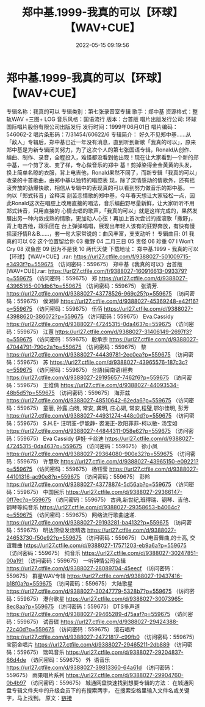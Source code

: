 ﻿---
title: 郑中基.1999-我真的可以【环球】【WAV+CUE】
date: 2022-05-15 09:19:56
categories: WAV车载音乐、镜像
tags: 华语中文
---
# 郑中基.1999-我真的可以【环球】【WAV+CUE】

专辑名称：我真的可以
专辑类别：第七张录音室专辑
歌手：郑中基
资源格式：整轨WAV +三图+
LOG
音乐风格：国语流行
版本：台首版
唱片出版发行公司:
环球国际唱片股份有限公司出版发行
发行时间：1999年06月01日
唱片编码：546062-2
唱片条形码：7/31454/60622/6
专辑简介：
好久不见郑中基……从「敌人」专辑后，郑中基已近一年没有消息，直到听到新歌「我真的可以」，原来郑中基是为新专辑闭关努力，为了这次个人的第七张国语专辑，Ronald从创作、编曲、制作、录音，全程投入，难怪都没看到他出现！现在让大家看到一个新的郑中基，一个剪了发、变了样，专心做音乐的郑中
基！剪掉染得金金黄黄的头发，换上简单名晾的衣服，背上电吉他，Ronald果然不同了，而新专辑「我真的可以」收录的十首歌曲，由郑中基以独特的唱腔表
现，除了深情感动的情歌外，还有摇滚奔放的劲爆快歌，相信从专辑中的表现真的可以看到努力做音乐的郑中基。
一向以「郑式转音」诠释深
刻苦恋情歌的郑中基，今年春天想让大家轻松一点，因此Ronald这次在唱腔上改用直接的唱法，音乐编曲野尽量新鲜，让大家听听不用郑式转音，只用直接的
心情去唱的歌声，「我真的可以」就是这样完成的，果然发展出另一种内敛成熟的情歌，更加动人心弦！再加上首次尝试的摇滚歌「撒野」，背上电吉他，跟乐团在
台上弹弹唱唱，展现出年轻人该有的狂野奔放，有快有慢摇滚抒情R＆B……，套一句大家常说的：曲风丰富，支支动听！
专辑曲目:
01 我真的可以
02 这个位置留给你
03 撒野
04 二月三日
05 责怪
06 珍重
07 I Won’t Cry
08 双鱼座
09 因为不是我
10 两代天使
下载地址：
郑中基.1999 - 我真的可以【环球】【WAV+CUE】.rar: https://url27.ctfile.com/f/9388027-501009715-e3493f?p=559675
（访问密码：559675）
郑中基《我真的可以》台首版[WAV+CUE].rar: https://url27.ctfile.com/f/9388027-160916613-093379?p=559675
（访问密码：559675）
郑
https://url27.ctfile.com/d/9388027-43965165-001db6?p=559675
（访问密码：559675）
张清芳.
https://url27.ctfile.com/d/9388027-43778526-969c25?p=559675
（访问密码：559675）
侯湘婷
https://url27.ctfile.com/d/9388027-45369248-e42f16?p=559675
（访问密码：559675）
伍佰
https://url27.ctfile.com/d/9388027-43988620-386072?p=559675
（访问密码：559675）
Eva.Cassidy
https://url27.ctfile.com/d/9388027-47245315-0da463?p=559675
（访问密码：559675）
江蕙
https://url27.ctfile.com/d/9388027-31406149-2697f3?p=559675
（访问密码：559675）
殷承宗
https://url27.ctfile.com/d/9388027-47044791-790c2a?p=559675
（访问密码：559675）
黎
https://url27.ctfile.com/d/9388027-44439781-2ec0ea?p=559675
（访问密码：559675）
苏
https://url27.ctfile.com/d/9388027-43965576-187c3c?p=559675
（访问密码：559675）
台語(闽南语)經典
https://url27.ctfile.com/d/9388027-29195657-7462f6?p=559675
（访问密码：559675）
王维倩
https://url27.ctfile.com/d/9388027-44093534-48b5d5?p=559675
（访问密码：559675）
海菲兹
https://url27.ctfile.com/d/9388027-48510642-62eda6?p=559675
（访问密码：559675）
童丽, 孙露,白晓, 常安, 龚玥, 庄心妍, 常安,程璧,鄂尔佳明, 彭芳
https://url27.ctfile.com/d/9388027-44931274-448c0d?p=559675
（访问密码：559675）
S.H.E- 汪明荃-伊能静- 裘海正-欧阳菲菲-柯以敏- 汤宝如
https://url27.ctfile.com/d/9388027-44844311-058e62?p=559675
（访问密码：559675）
Eva Cassidy
伊娃·卡丝迪
https://url27.ctfile.com/d/9388027-47245315-0da463?p=559675
（访问密码：559675）
徐小凤
https://url27.ctfile.com/d/9388027-29364080-900e32?p=559675
（访问密码：559675）
许慧欣
https://url27.ctfile.com/d/9388027-43965150-e09221?p=559675
（访问密码：559675）
杨钰莹
https://url27.ctfile.com/d/9388027-44101316-ac90e8?p=559675
（访问密码：559675）
彭羚
https://url27.ctfile.com/d/9388027-43778874-5d56ab?p=559675
（访问密码：559675）
中国民乐
https://url27.ctfile.com/d/9388027-29366147-0ff7ec?p=559675
（访问密码：559675）
古典,新世纪,班得瑞、钢琴、吉他、钢琴等纯音乐
https://url27.ctfile.com/d/9388027-29358653-b4064c?p=559675
（访问密码：559675）
网络流行歌曲速递.
https://url27.ctfile.com/d/9388027-29193281-ba4132?p=559675
（访问密码：559675）
明达顶级发烧精选
https://url27.ctfile.com/d/9388027-24653730-f50e92?p=559675
（访问密码：559675）
DJ电音舞曲,的士高, 交谊舞曲
https://url27.ctfile.com/d/9388027-17571203-eb9a6a?p=559675
（访问密码：559675）
纯音乐
https://url27.ctfile.com/d/9388027-30247851-00a191
（访问密码：559675）
一听钟情公司合辑
https://url27.ctfile.com/d/9388027-28089704-45eecf
（访问密码：559675）
群星WAV专辑
https://url27.ctfile.com/d/9388027-19437416-b18f0a?p=559675
（访问密码：559675）
大陆歌星
https://url27.ctfile.com/d/9388027-30247779-5328b7?p=559675
（访问密码：559675）
港台歌星
https://url27.ctfile.com/d/9388027-30073965-8ec8aa?p=559675
（访问密码：559675）
DTS多声道
https://url27.ctfile.com/d/9388027-29465289-d75aaf?p=559675
（访问密码：559675）
试音碟
https://url27.ctfile.com/d/9388027-29424388-72c40d?p=559675
（访问密码：559675）
滚石唱片
https://url27.ctfile.com/d/9388027-24721817-c99fb0
（访问密码：559675）
宝丽金唱片
https://url27.ctfile.com/d/9388027-29465211-2db889
（访问密码：559675）
瑞鸣音乐
https://url27.ctfile.com/d/9388027-29204837-66d4de
（访问密码：559675）
外  语音乐
https://url27.ctfile.com/d/9388027-39813360-64a61d
（访问密码：559675）
雨果唱片系列
https://url27.ctfile.com/d/9388027-29904760-0b4b97
（访问密码：559675）
城通网盘快速找到想要专辑的方法：
在城通网盘专辑文件夹中的升级会员下的有搜索两字，
在搜索空格里输入文件名或关键字，马上找到。
原文：[链接](https://blog.sina.com.cn/s/blog_1647c7e7601030x8y.html)
